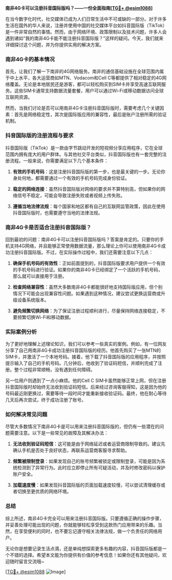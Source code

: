 **南非4G卡可以注册抖音国际版吗？——一份全面指南[[TG💪+ @esim1088](https://t.me/s/esim1088)]**

在当今数字化时代，社交媒体已成为人们日常生活中不可或缺的一部分。对于许多生活在国外的华人来说，注册并使用中国的社交媒体平台如抖音国际版（TikTok）是一件非常自然的事情。然而，由于网络环境、政策限制以及技术问题，许多人会遇到诸如“我的南非4G卡能不能注册抖音国际版？”这样的疑问。今天，我们就来详细探讨这个问题，并为你提供实用的解决方案。

### 南非4G卡的基本情况

首先，让我们了解一下南非的4G网络服务。南非的通信基础设施在全球范围内属于中上水平，各大运营商如MTN、Vodacom和Cell C等都提供了相对稳定的4G网络覆盖。无论是本地居民还是游客，都可以轻松购买到SIM卡并享受高速互联网服务。这些SIM卡通常支持数据流量套餐，用户可以通过Wi-Fi或移动数据访问全球互联网资源。

然而，当我们讨论是否可以用南非4G卡注册抖音国际版时，需要考虑几个关键因素：首先是网络稳定性，其次是国际版应用的兼容性，最后是账户注册所需的验证机制。

### 抖音国际版的注册流程与要求

抖音国际版（TikTok）是一款由字节跳动开发的短视频分享应用程序，它在全球范围内拥有庞大的用户群体。与其他社交平台类似，抖音国际版也有一套完整的注册流程。一般来说，你需要满足以下几个基本条件：

1. **有效的手机号码**：这是注册抖音国际版的第一步，也是最关键的一步。无论你身处何地，都需要通过一个有效的手机号码完成身份验证。
   
2. **稳定的网络连接**：虽然抖音国际版对网络的要求并不算特别高，但如果你的网络信号不稳定，可能会导致注册失败或者视频上传失败。

3. **遵循当地法律法规**：每个国家和地区都有自己的互联网监管政策，因此在使用抖音国际版时，也需要遵守当地的法律法规。

### 南非4G卡是否适合注册抖音国际版？

回到最初的问题：南非4G卡可以注册抖音国际版吗？答案是肯定的。只要你的手机支持4G网络，并且能够正常使用数据流量，那么理论上你可以使用南非4G卡成功注册抖音国际版。不过，在实际操作过程中，我们还需要注意以下几点：

1. **确保手机号码的有效性**：正如前面提到的，抖音国际版要求用户提供一个有效的手机号码进行验证。如果你的南非4G卡已经绑定了一个活跃的手机号码，那么就可以直接用于注册。

2. **检查网络兼容性**：虽然大多数南非4G卡都能很好地支持国际版应用，但个别情况下可能会出现兼容性问题。如果遇到这种情况，建议尝试更换运营商或升级设备系统版本。

3. **避免频繁切换网络**：为了保证注册过程顺利进行，尽量保持网络连接稳定，不要频繁切换Wi-Fi和移动数据。

### 实际案例分析

为了更好地理解上述理论知识，我们可以参考一些真实的案例。例如，有一位网友分享了自己用南非4G卡成功注册抖音国际版的经历。他首先购买了一张MTN的SIM卡，并激活了一个本地号码。接着，他下载了抖音国际版的应用程序，并按照提示输入了自己的手机号码。几分钟后，他收到了验证码短信，并顺利完成了注册。整个过程非常顺畅，没有遇到任何障碍。

另一位用户则遇到了一点小麻烦。他的Cell C SIM卡虽然能够正常上网，但在注册抖音国际版时却始终无法收到验证码短信。后来经过咨询客服得知，这是因为他的号码最近刚更换过，需要等待一段时间才能重新接收验证码。最终，他在耐心等待几天后再次尝试，终于成功注册了账号。

### 如何解决常见问题

尽管大多数情况下南非4G卡是可以用来注册抖音国际版的，但仍有一些潜在的问题需要注意。以下是一些常见的故障及其解决办法：

1. **无法收到验证码短信**：这可能是由于网络延迟或者运营商限制导致的。建议先确认手机是否处于良好状态，再联系运营商客服寻求帮助。

2. **频繁被限制登录**：如果发现自己的账号频繁被锁定或限制登录，可能是因为系统检测到了异常行为。此时应立即停止所有可疑活动，并及时修改密码以保护账户安全。

3. **加载速度慢**：如果发现抖音国际版的页面加载速度较慢，可以尝试清理缓存或者切换至更优质的网络环境。

### 总结

综上所述，南非4G卡完全可以用来注册抖音国际版。只要遵循正确的操作步骤，并妥善处理可能出现的问题，你就能够轻松享受到这款热门应用带来的乐趣。当然，在享受便利的同时，也不要忘记遵守相关法律法规，做一个负责任的网络用户。

无论你是想要记录生活点滴，还是单纯想探索更多有趣的内容，抖音国际版都是一个不错的选择。希望本文能为你提供有价值的参考信息！如果你还有其他疑问，欢迎随时留言交流哦~

[[TG💪+ @esim1088](https://t.me/s/esim1088) ![Image](https://i.postimg.cc/4NQfJmqS/Snipaste-2025-05-13-00-14-12.png)]